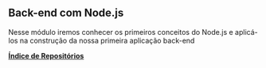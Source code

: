 ## Back-end com Node.js

Nesse módulo iremos conhecer os primeiros conceitos do Node.js e aplicá-los na construção da nossa primeira aplicação back-end

<b>[Índice de Repositórios](https://github.com/salescamila/gostack)</b>
